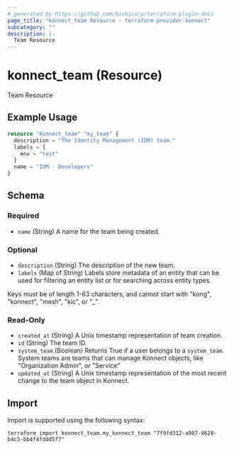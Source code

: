 ```yaml
---
# generated by https://github.com/hashicorp/terraform-plugin-docs
page_title: "konnect_team Resource - terraform-provider-konnect"
subcategory: ""
description: |-
  Team Resource
---
```


# konnect_team (Resource)

Team Resource

## Example Usage

```terraform
resource "konnect_team" "my_team" {
  description = "The Identity Management (IDM) team."
  labels = {
    env = "test"
  }
  name = "IDM - Developers"
}
```

<!-- schema generated by tfplugindocs -->
## Schema

### Required

- `name` (String) A name for the team being created.

### Optional

- `description` (String) The description of the new team.
- `labels` (Map of String) Labels store metadata of an entity that can be used for filtering an entity list or for searching across entity types. 

Keys must be of length 1-63 characters, and cannot start with "kong", "konnect", "mesh", "kic", or "_".

### Read-Only

- `created_at` (String) A Unix timestamp representation of team creation.
- `id` (String) The team ID.
- `system_team` (Boolean) Returns True if a user belongs to a `system_team`. System teams are teams that can manage Konnect objects, like "Organization Admin", or "Service"
- `updated_at` (String) A Unix timestamp representation of the most recent change to the team object in Konnect.

## Import

Import is supported using the following syntax:

```shell
terraform import konnect_team.my_konnect_team "7f9fd312-a987-4628-b4c5-bb4f4fddd5f7"
```
